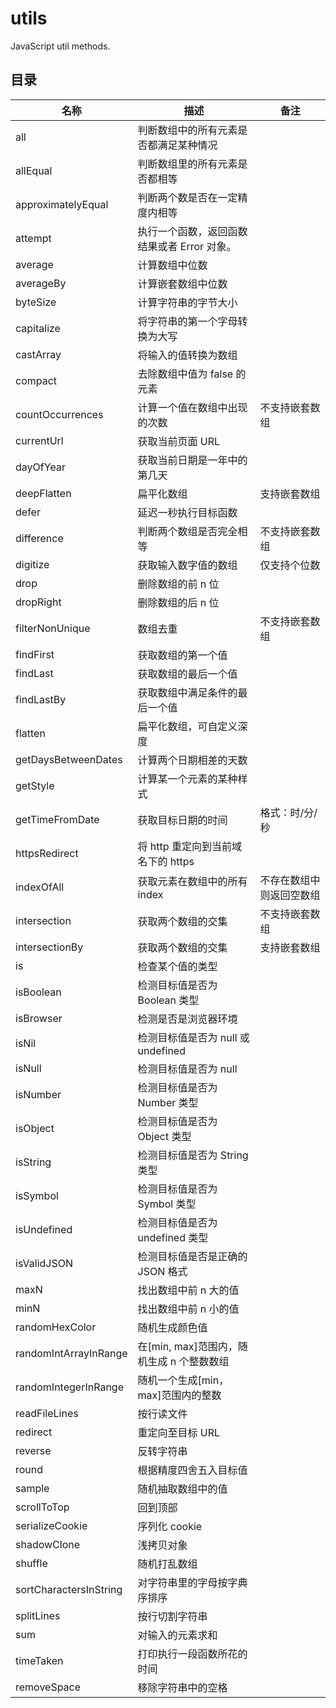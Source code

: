 # utils

JavaScript util methods.

## 目录

| 名称                   | 描述                                        | 备注                     |
| ---------------------- | ------------------------------------------- | ------------------------ |
| all                    | 判断数组中的所有元素是否都满足某种情况      |                          |
| allEqual               | 判断数组里的所有元素是否都相等              |                          |
| approximatelyEqual     | 判断两个数是否在一定精度内相等              |                          |
| attempt                | 执行一个函数，返回函数结果或者 Error 对象。 |                          |
| average                | 计算数组中位数                              |                          |
| averageBy              | 计算嵌套数组中位数                          |                          |
| byteSize               | 计算字符串的字节大小                        |                          |
| capitalize             | 将字符串的第一个字母转换为大写              |                          |
| castArray              | 将输入的值转换为数组                        |                          |
| compact                | 去除数组中值为 false 的元素                 |                          |
| countOccurrences       | 计算一个值在数组中出现的次数                | 不支持嵌套数组           |
| currentUrl             | 获取当前页面 URL                            |                          |
| dayOfYear              | 获取当前日期是一年中的第几天                |                          |
| deepFlatten            | 扁平化数组                                  | 支持嵌套数组             |
| defer                  | 延迟一秒执行目标函数                        |                          |
| difference             | 判断两个数组是否完全相等                    | 不支持嵌套数组           |
| digitize               | 获取输入数字值的数组                        | 仅支持个位数             |
| drop                   | 删除数组的前 n 位                           |                          |
| dropRight              | 删除数组的后 n 位                           |                          |
| filterNonUnique        | 数组去重                                    | 不支持嵌套数组           |
| findFirst              | 获取数组的第一个值                          |                          |
| findLast               | 获取数组的最后一个值                        |                          |
| findLastBy             | 获取数组中满足条件的最后一个值              |                          |
| flatten                | 扁平化数组，可自定义深度                    |                          |
| getDaysBetweenDates    | 计算两个日期相差的天数                      |                          |
| getStyle               | 计算某一个元素的某种样式                    |                          |
| getTimeFromDate        | 获取目标日期的时间                          | 格式：时/分/秒           |
| httpsRedirect          | 将 http 重定向到当前域名下的 https          |                          |
| indexOfAll             | 获取元素在数组中的所有 index                | 不存在数组中则返回空数组 |
| intersection           | 获取两个数组的交集                          | 不支持嵌套数组           |
| intersectionBy         | 获取两个数组的交集                          | 支持嵌套数组             |
| is                     | 检查某个值的类型                            |                          |
| isBoolean              | 检测目标值是否为 Boolean 类型               |                          |
| isBrowser              | 检测是否是浏览器环境                        |                          |
| isNil                  | 检测目标值是否为 null 或 undefined          |                          |
| isNull                 | 检测目标值是否为 null                       |                          |
| isNumber               | 检测目标值是否为 Number 类型                |                          |
| isObject               | 检测目标值是否为 Object 类型                |                          |
| isString               | 检测目标值是否为 String 类型                |                          |
| isSymbol               | 检测目标值是否为 Symbol 类型                |                          |
| isUndefined            | 检测目标值是否为 undefined 类型             |                          |
| isValidJSON            | 检测目标值是否是正确的 JSON 格式            |                          |
| maxN                   | 找出数组中前 n 大的值                       |                          |
| minN                   | 找出数组中前 n 小的值                       |                          |
| randomHexColor         | 随机生成颜色值                              |                          |
| randomIntArrayInRange  | 在[min, max]范围内，随机生成 n 个整数数组   |                          |
| randomIntegerInRange   | 随机一个生成[min， max]范围内的整数         |                          |
| readFileLines          | 按行读文件                                  |                          |
| redirect               | 重定向至目标 URL                            |                          |
| reverse                | 反转字符串                                  |                          |
| round                  | 根据精度四舍五入目标值                      |                          |
| sample                 | 随机抽取数组中的值                          |                          |
| scrollToTop            | 回到顶部                                    |                          |
| serializeCookie        | 序列化 cookie                               |                          |
| shadowClone            | 浅拷贝对象                                  |                          |
| shuffle                | 随机打乱数组                                |                          |
| sortCharactersInString | 对字符串里的字母按字典序排序                |                          |
| splitLines             | 按行切割字符串                              |                          |
| sum                    | 对输入的元素求和                            |                          |
| timeTaken              | 打印执行一段函数所花的时间                  |                          |
| removeSpace            | 移除字符串中的空格                          |                          |
